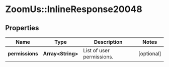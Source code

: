 # ZoomUs::InlineResponse20048

## Properties
Name | Type | Description | Notes
------------ | ------------- | ------------- | -------------
**permissions** | **Array&lt;String&gt;** | List of user permissions. | [optional] 


